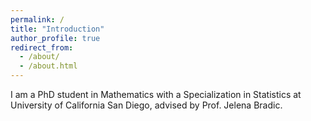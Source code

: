 ```yaml
---
permalink: /
title: "Introduction"
author_profile: true
redirect_from: 
  - /about/
  - /about.html
---
```



I am a PhD student in Mathematics with a Specialization in Statistics at University of California San Diego, advised by Prof. Jelena Bradic. 

